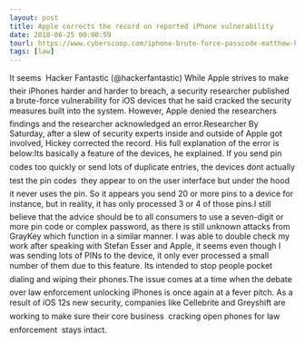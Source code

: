 ```yaml
---
layout: post
title: Apple corrects the record on reported iPhone vulnerability
date: 2018-06-25 00:00:59
tourl: https://www.cyberscoop.com/iphone-brute-force-passcode-matthew-hickey/?category_news=technology
tags: [law]
---
```

It seems  Hacker Fantastic (@hackerfantastic) While Apple strives to make their iPhones harder and harder to breach, a security researcher published a brute-force vulnerability for iOS devices that he said cracked the security measures built into the system. However, Apple denied the researchers findings and the researcher acknowledged an error.Researcher By Saturday, after a slew of security experts inside and outside of Apple got involved, Hickey corrected the record. His full explanation of the error is below:Its basically a feature of the devices, he explained. If you send pin codes too quickly or send lots of duplicate entries, the devices dont actually test the pin codes  they appear to on the user interface but under the hood it never uses the pin. So it appears you send 20 or more pins to a device for instance, but in reality, it has only processed 3 or 4 of those pins.I still believe that the advice should be to all consumers to use a seven-digit or more pin code or complex password, as there is still unknown attacks from GrayKey which function in a similar manner. I was able to double check my work after speaking with Stefan Esser and Apple, it seems even though I was sending lots of PINs to the device, it only ever processed a small number of them due to this feature. Its intended to stop people pocket dialing and wiping their phones.The issue comes at a time when the debate over law enforcement unlocking iPhones is once again at a fever pitch. As a result of iOS 12s new security, companies like Cellebrite and Greyshift are working to make sure their core business  cracking open phones for law enforcement  stays intact.